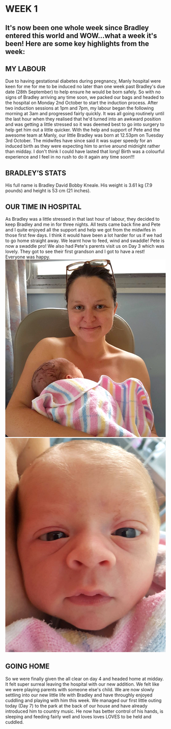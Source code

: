 # WEEK 1
## It's now been one whole week since Bradley entered this world and WOW...what a week it's been! Here are some key highlights from the week:
## MY LABOUR
Due to having gestational diabetes during pregnancy, Manly hospital were keen for me for me to be induced no later than one week past Bradley's due date (28th September) to help ensure he would be born safely. So with no signs of Bradley arriving any time soon, we packed our bags and headed to the hospital on Monday 2nd October to start the induction process. After two induction sessions at 1pm and 7pm, my labour began the following morning at 3am and progressed fairly quickly. It was all going routinely until the last hour when they realised that he'd turned into an awkward position and was getting a little stressed so it was deemed best to go into surgery to help get him out a little quicker. With the help and support of Pete and the awesome team at Manly, our little Bradley was born at 12.53pm on Tuesday 3rd October. The midwifes have since said it was super speedy for an induced birth as they were expecting him to arrive around midnight rather than midday. I don't think I could have lasted that long! Birth was a colourful experience and I feel in no rush to do it again any time soon!!!
## BRADLEY’S STATS
His full name is Bradley David Bobby Kneale. His weight is 3.61 kg (7.9 pounds) and height is 53 cm (21 inches). 
## OUR TIME IN HOSPITAL
As Bradley was a little stressed in that last hour of labour, they decided to keep Bradley and me in for three nights. All tests came back fine and Pete and I quite enjoyed all the support and help we got from the midwifes in those first few days. I think it would have been a lot harder for us if we had to go home straight away. We learnt how to feed, wind and swaddle! Pete is now a swaddle pro! We also had Pete's parents visit us on Day 3 which was lovely. They got to see their first grandson and I got to have a rest! Everyone was happy.
![IMG_2068.jpg](IMG_2068.jpg "IMG_2068.jpg")
![IMG_2073.jpg](IMG_2073.jpg "IMG_2073.jpg")
## GOING HOME
So we were finally given the all clear on day 4 and headed home at midday. It felt super surreal leaving the hospital with our new addition. We felt like we were playing parents with someone else's child. We are now slowly settling into our new little life with Bradley and have throughly enjoyed cuddling and playing with him this week. We managed our first little outing today (Day 7) to the park at the back of our house and have already introduced him to country music. He now has better control of his hands, is sleeping and feeding fairly well and loves loves LOVES to be held and cuddled. 
